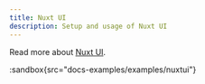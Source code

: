 ```yaml
---
title: Nuxt UI
description: Setup and usage of Nuxt UI
---
```


Read more about [Nuxt UI](https://ui.nuxt.com).

:sandbox{src="docs-examples/examples/nuxtui"}
